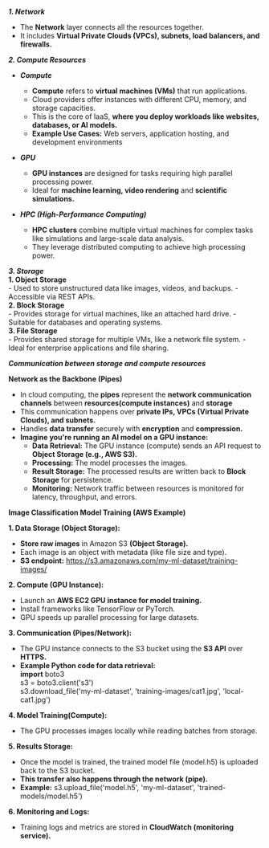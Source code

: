 ***1. Network***  
- The **Network** layer connects all the resources together.  
- It includes **Virtual Private Clouds (VPCs), subnets, load balancers, and firewalls.**

***2. Compute Resources***  
  - ***Compute***  
    - **Compute** refers to **virtual machines (VMs)** that run applications.  
    - Cloud providers offer instances with different CPU, memory, and storage capacities.
    - This is the core of IaaS, **where you deploy workloads like websites, databases, or AI models.**
    - **Example Use Cases:** Web servers, application hosting, and development environments

  - ***GPU***  
    - **GPU instances** are designed for tasks requiring high parallel processing power.
    - Ideal for **machine learning, video rendering** and **scientific simulations.**

  - ***HPC (High-Performance Computing)***
    - **HPC clusters** combine multiple virtual machines for complex tasks like simulations and large-scale data analysis.
    - They leverage distributed computing to achieve high processing power.

***3. Storage***  
    **1. Object Storage**  
      - Used to store unstructured data like images, videos, and backups.
      - Accessible via REST APIs.  
    **2. Block Storage**  
      - Provides storage for virtual machines, like an attached hard drive.
      - Suitable for databases and operating systems.  
    **3. File Storage**  
      - Provides shared storage for multiple VMs, like a network file system.
      - Ideal for enterprise applications and file sharing.


***Communication between storage and compute resources***  

**Network as the Backbone (Pipes)**
- In cloud computing, the **pipes** represent the **network communication channels** between **resources(compute instances)** and **storage**
- This communication happens over **private IPs, VPCs (Virtual Private Clouds), and subnets.**
- Handles **data transfer** securely with **encryption** and **compression.**
- **Imagine you're running an AI model on a GPU instance:**
  - **Data Retrieval:** The GPU instance (compute) sends an API request to **Object Storage (e.g., AWS S3).**
  - **Processing:** The model processes the images.
  - **Result Storage:** The processed results are written back to **Block Storage** for persistence.
  - **Monitoring:** Network traffic between resources is monitored for latency, throughput, and errors.


**Image Classification Model Training (AWS Example)**  

**1. Data Storage (Object Storage):**
- **Store raw images** in Amazon S3 **(Object Storage).**
- Each image is an object with metadata (like file size and type).
- **S3 endpoint:** https://s3.amazonaws.com/my-ml-dataset/training-images/

**2. Compute (GPU Instance):**
- Launch an **AWS EC2 GPU instance for model training.**
- Install frameworks like TensorFlow or PyTorch.
- GPU speeds up parallel processing for large datasets.

**3. Communication (Pipes/Network):**
- The GPU instance connects to the S3 bucket using the **S3 API** over **HTTPS.**
- **Example Python code for data retrieval:**  
  **import** boto3  
  s3 = boto3.client('s3')  
  s3.download_file('my-ml-dataset', 'training-images/cat1.jpg', 'local-cat1.jpg')  

**4. Model Training(Compute):**  
- The GPU processes images locally while reading batches from storage.

**5. Results Storage:**  
- Once the model is trained, the trained model file (model.h5) is uploaded back to the S3 bucket.
- **This transfer also happens through the network (pipe).**
- **Example:** s3.upload_file('model.h5', 'my-ml-dataset', 'trained-models/model.h5')

**6. Monitoring and Logs:**  
- Training logs and metrics are stored in **CloudWatch (monitoring service).**



